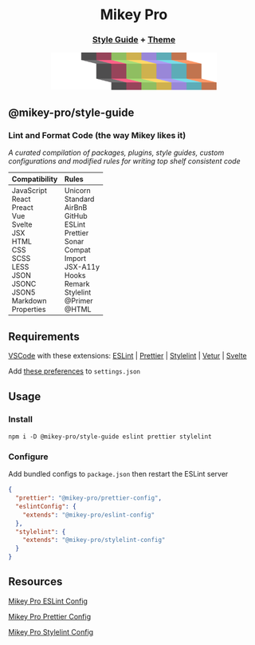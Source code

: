 <div width="100%" align="center">
  <h1>
    <b>Mikey Pro</b>
  </h1>
  <h3>
    <a href="https://github.com/mikey-pro/style-guide">Style Guide</a>
    +
    <a href="https://github.com/mikey-pro/theme">Theme</a>
  </h3>
  <a href="https://github.com/mikey-pro">
    <img src="img/mikey-pro-logo.svg" style="height: 75px" alt="Mikey Pro Logo" />
  </a>
  <br />
</div>

## **@mikey-pro/style-guide**

### Lint and Format Code (the way Mikey likes it)

_A curated compilation of packages, plugins, style guides, custom
configurations and modified rules for writing top shelf consistent code_

<div align="center">
  <table>
    <thead>
      <tr>
        <th align="left">Compatibility</a></th>
        <th align="left">Rules</a></th>
      </tr>
    </thead>
    <tbody>
      <tr>
        <td valign="top">
          JavaScript <br />
          React <br />
          Preact <br />
          Vue <br />
          Svelte<br />
          JSX <br />
          HTML <br />
          CSS <br />
          SCSS <br />
          LESS <br />
          JSON <br />
          JSONC <br />
          JSON5 <br />
          Markdown <br />
          Properties <br />
        </td>
        <td valign="top">
          Unicorn <br />
          Standard <br />
          AirBnB <br />
          GitHub <br />
          ESLint <br />
          Prettier <br />
          Sonar <br />
          Compat <br />
          Import <br />
          JSX-A11y <br />
          Hooks <br />
          Remark <br />
          Stylelint <br />
          @Primer <br />
          @HTML
        </td>
      </tr>
    </tbody>
  </table>
</div>

## Requirements

<a href="https://code.visualstudio.com/">VSCode</a> with these extensions:
<a href="https://marketplace.visualstudio.com/items?itemName=dbaeumer.vscode-eslint">ESLint</a>
|
<a href="https://marketplace.visualstudio.com/items?itemName=esbenp.prettier-vscode">Prettier</a>
|
<a href="https://marketplace.visualstudio.com/items?itemName=stylelint.vscode-stylelint">Stylelint</a>
|
<a href="https://marketplace.visualstudio.com/items?itemName=octref.vetur">Vetur</a>
|
<a href="https://marketplace.visualstudio.com/items?itemName=svelte.svelte-vscode">Svelte</a>

Add
<a href="https://github.com/mikey-pro/style-guide/blob/main/vscode-settings.json">these
preferences</a> to `settings.json`

## Usage

### Install

```shell
npm i -D @mikey-pro/style-guide eslint prettier stylelint
```

### Configure

Add bundled configs to `package.json` then restart the ESLint server

```json
{
  "prettier": "@mikey-pro/prettier-config",
  "eslintConfig": {
    "extends": "@mikey-pro/eslint-config"
  },
  "stylelint": {
    "extends": "@mikey-pro/stylelint-config"
  }
}
```

## Resources

[Mikey Pro ESLint Config](https://github.com/mikey-pro/eslint-config)

[Mikey Pro Prettier Config](https://github.com/mikey-pro/prettier-config)

[Mikey Pro Stylelint Config](https://github.com/mikey-pro/stylelint-config)
